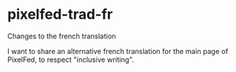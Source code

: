 # pixelfed-trad-fr
Changes to the french translation

I want to share an alternative french translation for the main page of PixelFed, to respect "inclusive writing".
